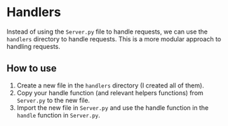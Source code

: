 # Handlers

Instead of using the `Server.py` file to handle requests, we can use the `handlers` directory to handle requests. This is a more modular approach to handling requests.

## How to use
1. Create a new file in the `handlers` directory (I created all of them).
2. Copy your handle function (and relevant helpers functions) from `Server.py` to the new file.
3. Import the new file in `Server.py` and use the handle function in the `handle` function in `Server.py`.